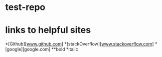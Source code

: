 # test-repo
# links to helpful sites
*[Github][www.github.com]
*[stackOverflow][www.stackoverflow.com]
*[google][google.com]
**bold *italic

